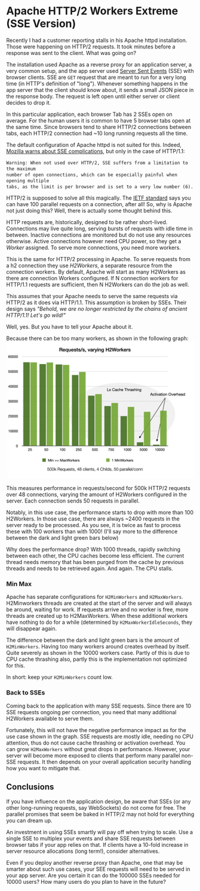 # Apache HTTP/2 Workers Extreme (SSE Version)

Recently I had a customer reporting stalls in his Apache httpd installation. Those were
happening on HTTP/2 requests. It took minutes before a response was sent to the client. 
What was going on?

The installation used Apache as a reverse proxy for an application server, a very common setup,
and the app server used [Server Sent Events](https://developer.mozilla.org/en-US/docs/Web/API/Server-sent_events) (SSE) with browser clients. SSE are `GET` request that are meant to run for a very long time (in HTTP's definition of "long"). Whenever something happens in the app server that the client should know about, it sends a small JSON piece in the response body. The request is left open until either server or client decides to drop it.

In this particular application, each browser Tab has 2 SSEs open on average. For the human users it is common to have 5 browser tabs open at the same time. Since browsers tend to share HTTP/2 connections between tabs, each HTTP/2 connection had ~10 long running requests all the time.

The default configuration of Apache httpd is not suited for this. Indeed, [Mozilla warns about SSE complications](https://developer.mozilla.org/en-US/docs/Web/API/Server-sent_events/Using_server-sent_events), but only in the case of HTTP/1.1:

```
Warning: When not used over HTTP/2, SSE suffers from a limitation to the maximum 
number of open connections, which can be especially painful when opening multiple 
tabs, as the limit is per browser and is set to a very low number (6). 
```

HTTP/2 is supposed to solve all this magically. The [IETF standard](https://www.rfc-editor.org/rfc/rfc9113.html) says 
you can have 100 parallel requests on a connection, after all! So, why is Apache not just doing this? Well, there is actually some thought behind this.

HTTP requests are, historically, designed to be rather short-lived. Connections may live quite long, serving bursts of requests with idle time in between. Inactive connections are monitored but do not use any resources otherwise. Active connections however need CPU power, so they get a *Worker* assigned. To serve more connections, you need more workers.

This is the same for HTTP/2 processing in Apache. To serve requests from a h2 connection they use *H2Workers*, a separate resource from the connection workers. By default, Apache will start as many H2Workers as there are connection Workers configured. If N connection workers for HTTP/1.1 requests are sufficient, then N H2Workers can do the job as well.

This assumes that your Apache needs to serve the same requests via HTTP/2 as it does via HTTP/1.1. This assumption is broken by SSEs. Their design says *"Behold, we are no longer restricted by the chains of ancient HTTP/1.1! Let's go wild!"*

Well, yes. But you have to tell your Apache about it.

Because there can be too many workers, as shown in the following graph:
![HTTP/2 Workers Performance Impact](images/h2-workers-extreme.png)

This measures performance in requests/second for 500k HTTP/2 requests over 48 connections, varying the amount of H2Workers configured in the server. Each connection sends 50 requests in parallel.

Notably, in this use case, the performance starts to drop with more than 100 H2Workers. In those use case, there are always ~2400 requests in the server ready to be processed. As you see, it is twice as fast to process these with 100 workers than with 1000! (I'll say more to the difference between the dark and light green bars below)

Why does the performance drop? With 1000 threads, rapidly switching between each other, the CPU caches become less efficient. The current thread needs memory that has been purged from the cache by previous threads and needs to be retrieved again. And again. The CPU stalls.

### Min Max

Apache has separate configurations for `H2MinWorkers` and `H2MaxWorkers`. H2Minworkers threads are created at the start of the server and will always be around, waiting for work. If requests arrive and no worker is free, more threads are created up to H2MaxWorkers. When these additional workers have nothing to do for a while (determined by `H2MaxWorkerIdleSeconds`, they will disappear again.

The difference between the dark and light green bars is the amount of `H2MinWorkers`. Having too many workers around creates overhead by itself. Quite severely as shown in the 10000 workers case. Partly of this is due to CPU cache thrashing also, partly this is the implementation not optimized for this.

In short: keep your `H2MinWorkers` count low.

### Back to SSEs

Coming back to the application with many SSE requests. Since there are 10 SSE requests ongoing per connection, you need that many additional H2Workers available to serve them. 

Fortunately, this will not have the negative performance impact as for the use case shown in the graph. SSE requests are mostly idle, needing no CPU attention, thus do not cause cache thrashing or activation overhead. You can grow `H2MaxWorkers` without great drops in performance. However, your server will become more exposed to clients that perform many parallel non-SSE requests. It then depends on your overall application security handling how you want to mitigate that.

## Conclusions

If you have influence on the application design, be aware that SSEs (or any other long-running requests, say WebSockets) do not come for free. The parallel promises that seem be baked in HTTP/2 may not hold for everything you can dream up.

An investment in using SSEs smartly will pay off when trying to scale. Use a single SSE to multiplex your events and share SSE requests between browser tabs if your app relies on that. If clients have a 10-fold increase in server resource allocations (long term!), consider alternatives.

Even if you deploy another reverse proxy than Apache, one that may be smarter about such use cases, your SEE requests will need to be served in your app server. Are you certain it can do the 100000 SSEs needed for 10000 users? How many users do you plan to have in the future?
